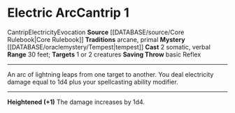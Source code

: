 ﻿---
actions: '[two-actions]'
component:
- Somatic
- Verbal
heighten: '+1'
heighten_level: 1, 2, 3, 4, 5, 6, 7, 8, 9, 10
id: '97'
level: '1'
mystery: '[[DATABASE/oraclemystery/Tempest|Tempest]]'
name: Electric Arc
range: 30 feet
rarity: Common
saving_throw: basicReflex
school: Evocation
source: '[[DATABASE/source/Core Rulebook|Core Rulebook]]'
target: 1 or 2 creatures
tradition:
- Arcane
- Primal
trait:
- '[[DATABASE/trait/Cantrip|Cantrip]]'
- '[[DATABASE/trait/Electricity|Electricity]]'
- '[[DATABASE/trait/Evocation|Evocation]]'
type: Cantrip

---
# Electric Arc<span class="item-type">Cantrip 1</span>

<span class="item-trait">Cantrip</span><span class="item-trait">Electricity</span><span class="item-trait">Evocation</span>
**Source** [[DATABASE/source/Core Rulebook|Core Rulebook]] 
**Traditions** arcane, primal
**Mystery** [[DATABASE/oraclemystery/Tempest|tempest]]
**Cast** <span class="action-icon">2</span> somatic, verbal
**Range** 30 feet; **Targets** 1 or 2 creatures
**Saving Throw** basic Reflex

---
An arc of lightning leaps from one target to another. You deal electricity damage equal to 1d4 plus your spellcasting ability modifier.

---
**Heightened (+1)** The damage increases by 1d4.